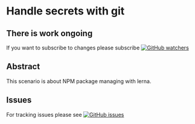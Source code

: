 # Handle secrets with git

## There is work ongoing

If you want to subscribe to changes please subscribe
[![GitHub watchers](https://img.shields.io/github/watchers/AndreasAugustin/katacoda-scenarios?label=Watch&style=social)](https://github.com/AndreasAugustin/katacoda-scenarios/watchers)

## Abstract

This scenario is about NPM package managing with lerna.

## Issues

For tracking issues please see
[![GitHub issues](https://img.shields.io/github/issues/AndreasAugustin/katacoda-scenarios)](https://github.com/AndreasAugustin/katacoda-scenarios/issues)
